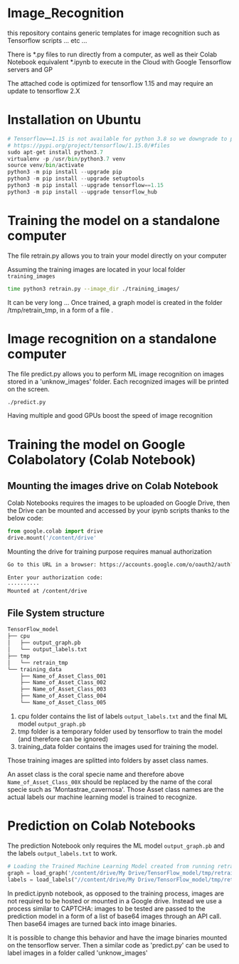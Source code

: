 # Image_Recognition

this repository contains generic templates for image recognition such as Tensorflow scripts ... etc ...

There is *.py files to run directly from a computer, as well as their Colab Notebook equivalent *.ipynb to execute in the Cloud with Google Tensorflow servers and GP

The attached code is optimized for tensorflow 1.15 and may require an update to tensorflow 2.X

# Installation on Ubuntu

```python
# Tensorflow==1.15 is not available for python 3.8 so we downgrade to python3.7
# https://pypi.org/project/tensorflow/1.15.0/#files
sudo apt-get install python3.7
virtualenv -p /usr/bin/python3.7 venv
source venv/bin/activate
python3 -m pip install --upgrade pip
python3 -m pip install --upgrade setuptools
python3 -m pip install --upgrade tensorflow==1.15
python3 -m pip install --upgrade tensorflow_hub
```

# Training the model on a standalone computer

The file retrain.py allows you to train your model directly on your computer

Assuming the training images are located in your local folder `training_images`
```bash
time python3 retrain.py --image_dir ./training_images/
```
It can be very long ... Once trained, a graph model is created in the folder /tmp/retrain_tmp, in a form of a file .

# Image recognition on a standalone computer

The file predict.py allows you to perform ML image recognition on images stored in a 'unknow_images' folder. Each recognized images will be printed on the screen.

```bash
./predict.py
```

Having multiple and good GPUs boost the speed of image recognition

# Training the model on Google Colabolatory (Colab Notebook)

## Mounting the images drive on Colab Notebook

Colab Notebooks requires the images to be uploaded on Google Drive, then the Drive can be mounted and accessed by your ipynb scripts thanks to the below code:

```python
from google.colab import drive
drive.mount('/content/drive'
```
Mounting the drive for training purpose requires manual authorization
```bash
Go to this URL in a browser: https://accounts.google.com/o/oauth2/auth?client_id=947318989803-6bn6qk8qdgf4n4g3pfee6491hc0brc4i.apps.googleusercontent.com&redirect_uri=urn%3aietf%3awg%3aoauth%3a2.0%3aoob&response_type=code&scope=email%20https%3a%2f%2fwww.googleapis.com%2fauth%2fdocs.test%20https%3a%2f%2fwww.googleapis.com%2fauth%2fdrive%20https%3a%2f%2fwww.googleapis.com%2fauth%2fdrive.photos.readonly%20https%3a%2f%2fwww.googleapis.com%2fauth%2fpeopleapi.readonly

Enter your authorization code:
··········
Mounted at /content/drive
```

## File System structure

```bash
TensorFlow_model
├── cpu
│   ├── output_graph.pb
│   └── output_labels.txt
├── tmp
│   └── retrain_tmp
└── training_data
    ├── Name_of_Asset_Class_001
    ├── Name_of_Asset_Class_002
    ├── Name_of_Asset_Class_003
    ├── Name_of_Asset_Class_004
    └── Name_of_Asset_Class_005
```

1. cpu folder contains the list of labels `output_labels.txt` and the final ML model `output_graph.pb`
2. tmp folder is a temporary folder used by tensorflow to train the model (and therefore can be ignored)
3. training_data folder contains the images used for training the model.

Those training images are splitted into folders by asset class names. 

An asset class is the coral specie name and therefore above `Name_of_Asset_Class_00X` should be replaced by the name of the coral specie such as 'Montastrae_cavernosa'. Those Asset class names are the actual labels our machine learning model is trained to recognize.

# Prediction on Colab Notebooks

The prediction Notebook only requires the ML model `output_graph.pb` and the labels `output_labels.txt` to work.

```python
# Loading the Trained Machine Learning Model created from running retrain.py on the training_images directory
graph = load_graph('/content/drive/My Drive/TensorFlow_model/tmp/retrain_tmp/output_graph.pb')
labels = load_labels("//content/drive/My Drive/TensorFlow_model/tmp/retrain_tmp/output_labels.txt")
```

In predict.ipynb notebook, as opposed to the training process, images are not required to be hosted or mounted in a Google drive. Instead we use a process similar to CAPTCHA: images to be tested are passed to the prediction model in a form of a list of base64 images through an API call. Then base64 images are turned back into image binaries.

It is possible to change this behavior and have the image binaries mounted on the tensorflow server. Then a similar code as 'predict.py' can be used to label images in a folder called 'unknow_images'
